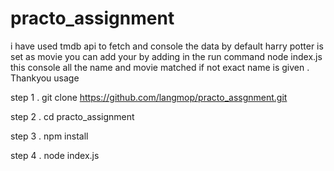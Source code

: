 # practo_assignment

i have used tmdb api to fetch and console the data by default harry potter is set as movie you can add your by adding in the run command node index.js <your movie>
  this console all the name and movie matched if not exact name is given . Thankyou
usage 

step 1 . git clone https://github.com/langmop/practo_assgnment.git

step 2 . cd practo_assignment

step 3 . npm install 

step 4 . node index.js <movie name>
